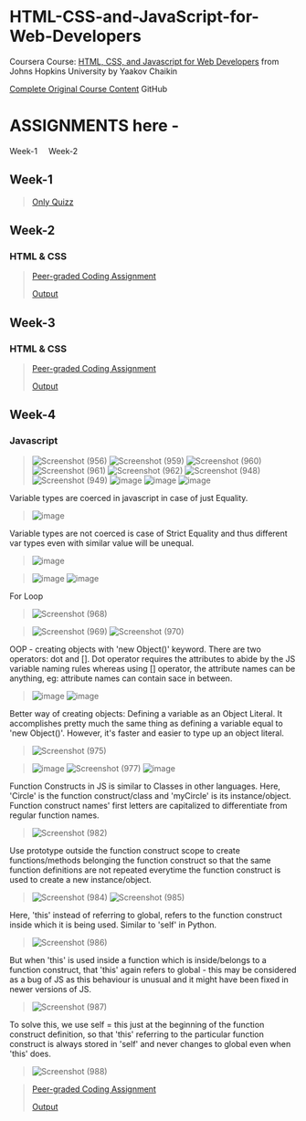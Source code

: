 # HTML-CSS-and-JavaScript-for-Web-Developers
Coursera Course: <a href="https://www.coursera.org/learn/html-css-javascript-for-web-developers/">HTML, CSS, and Javascript for Web Developers</a> from Johns Hopkins University by Yaakov Chaikin

<a href="https://github.com/jhu-ep-coursera/fullstack-course4">Complete Original Course Content</a> GitHub

# ASSIGNMENTS here -

<a src="https://github.com/souvikmajumder26/HTML-CSS-and-JavaScript-for-Web-Developers/blob/main/README.md#week-1">Week-1</a>&nbsp;&nbsp;&nbsp;&nbsp;&nbsp;<a src="#Week-2">Week-2</a>

## Week-1
> <a href="https://github.com/souvikmajumder26/HTML-CSS-and-JavaScript-for-Web-Developers/tree/main/Week-1#readme" target="_blank">Only Quizz</a>

## Week-2
### HTML & CSS
> <a href="https://github.com/souvikmajumder26/HTML-CSS-and-JavaScript-for-Web-Developers/tree/main/Week-2" target="_blank">Peer-graded Coding Assignment</a>
> 
> <a href="https://souvikmajumder26.github.io/HTML-CSS-and-JavaScript-for-Web-Developers/Week-2/" target="_blank">Output</a>

## Week-3
### HTML & CSS
> <a href="https://github.com/souvikmajumder26/HTML-CSS-and-JavaScript-for-Web-Developers/tree/main/Week-3" target="_blank">Peer-graded Coding Assignment</a>
> 
> <a href="https://souvikmajumder26.github.io/HTML-CSS-and-JavaScript-for-Web-Developers/Week-3/" target="_blank">Output</a>

## Week-4
### Javascript
> ![Screenshot (956)](https://user-images.githubusercontent.com/86871718/139623537-5e249931-1daa-440e-baaa-2e66d92f9582.png)
> ![Screenshot (959)](https://user-images.githubusercontent.com/86871718/139624983-92bc251d-a9bf-4434-90bd-d042f787295e.png)
> ![Screenshot (960)](https://user-images.githubusercontent.com/86871718/139624988-67ff8423-767a-40c4-af6c-cb017aa14ca2.png)
> ![Screenshot (961)](https://user-images.githubusercontent.com/86871718/139624994-f7005f9d-3022-4cb6-a800-272ebe11aa19.png)
> ![Screenshot (962)](https://user-images.githubusercontent.com/86871718/139624950-790f08af-d142-4101-bad8-3e629533faa6.png)
> ![Screenshot (948)](https://user-images.githubusercontent.com/86871718/139626758-f90e93b1-b0ec-4357-9ef2-9e3fc91fe300.png)
> ![Screenshot (949)](https://user-images.githubusercontent.com/86871718/139626782-047bd439-b635-4503-a001-070333d577ba.png)
> ![image](https://user-images.githubusercontent.com/86871718/139625262-8096cfa4-b6c1-4f30-ab1d-61424577b0c0.png)
> ![image](https://user-images.githubusercontent.com/86871718/139625481-4c908239-f8a4-4583-af7b-b4ef37e2e340.png)
> ![image](https://user-images.githubusercontent.com/86871718/139626620-b8b4eef1-f91d-4a9c-8c52-237e7144c366.png)

Variable types are coerced in javascript in case of just Equality.
> ![image](https://user-images.githubusercontent.com/86871718/139644704-440ef9a7-7d8e-4758-8aac-93528346355a.png)

Variable types are not coerced is case of Strict Equality and thus different var types even with similar value will be unequal.
> ![image](https://user-images.githubusercontent.com/86871718/139644930-073eb9da-26c0-47a4-bfaa-67a7761e711a.png)

> ![image](https://user-images.githubusercontent.com/86871718/139646096-a8a4bf8f-fd17-4450-ba09-0288641ec76c.png)
> ![image](https://user-images.githubusercontent.com/86871718/139646133-c69e21f8-4a71-4a2c-8783-85f924bb4b71.png)

For Loop
> ![Screenshot (968)](https://user-images.githubusercontent.com/86871718/139646379-a96bbb71-d79c-4ea7-95dc-1b9845e06687.png)

> ![Screenshot (969)](https://user-images.githubusercontent.com/86871718/139646411-fe17b926-8f73-4818-837b-fbdb94142700.png)
> ![Screenshot (970)](https://user-images.githubusercontent.com/86871718/139646484-2df7f060-5b8a-4074-a593-baf68e89ed07.png)

OOP - creating objects with 'new Object()' keyword. There are two operators: dot and []. Dot operator requires the attributes to abide by the JS variable naming rules whereas using [] operator, the attribute names can be anything, eg: attribute names can contain sace in between.
> ![image](https://user-images.githubusercontent.com/86871718/139649144-2942df40-dbbc-4f2f-a2cf-d3f93468016b.png)
> ![image](https://user-images.githubusercontent.com/86871718/139649679-411ea75b-700e-4367-bf10-86ea1e6f868a.png)

Better way of creating objects: Defining a variable as an Object Literal. It accomplishes pretty much the same thing as defining a variable equal to 'new Object()'. However, it's faster and easier to type up an object literal.
> ![Screenshot (975)](https://user-images.githubusercontent.com/86871718/139649743-855e0202-14ed-4bbc-ae55-cd1144acf5ee.png)

> ![image](https://user-images.githubusercontent.com/86871718/139651339-fe081e0d-d652-4f14-bbd4-4dcc6323384a.png)
> ![Screenshot (977)](https://user-images.githubusercontent.com/86871718/139651355-bf0b59bc-8286-4653-b28e-93ef93fe7cca.png)
> ![image](https://user-images.githubusercontent.com/86871718/139709574-d42e566e-38c9-4ff0-895e-be23c44b69f4.png)

Function Constructs in JS is similar to Classes in other languages. Here, 'Circle' is the function construct/class and 'myCircle' is its instance/object. Function construct names' first letters are capitalized to differentiate from regular function names.
> ![Screenshot (982)](https://user-images.githubusercontent.com/86871718/139723416-49c7c942-027b-40d6-b2b0-489b5e1588e6.png)

Use prototype outside the function construct scope to create functions/methods belonging the function construct so that the same function definitions are not repeated everytime the function construct is used to create a new instance/object.
> ![Screenshot (984)](https://user-images.githubusercontent.com/86871718/139723637-c4644d50-f9cd-416f-b4db-bbe3b84febc1.png)
> ![Screenshot (985)](https://user-images.githubusercontent.com/86871718/139723696-ec3e9bbe-3bb5-48c7-8961-7757a9b9ad3a.png)

Here, 'this' instead of referring to global, refers to the function construct inside which it is being used. Similar to 'self' in Python.
> ![Screenshot (986)](https://user-images.githubusercontent.com/86871718/139723876-d4639ae6-525a-4805-93ef-2f8426aecd74.png)

But when 'this' is used inside a function which is inside/belongs to a function construct, that 'this' again refers to global - this may be considered as a bug of JS as this behaviour is unusual and it might have been fixed in newer versions of JS.
> ![Screenshot (987)](https://user-images.githubusercontent.com/86871718/139724194-6fad3f03-6e30-4513-837c-db8a5d2c23f5.png)

To solve this, we use self = this just at the beginning of the function construct definition, so that 'this' referring to the particular function construct is always stored in 'self' and never changes to global even when 'this' does.
> ![Screenshot (988)](https://user-images.githubusercontent.com/86871718/139724368-ce9197f0-c3a8-48b5-9e41-949a6e2cec8f.png)


> <a href="https://github.com/souvikmajumder26/HTML-CSS-and-JavaScript-for-Web-Developers/tree/main/Week-4" target="_blank">Peer-graded Coding Assignment</a>
> 
> <a href="https://souvikmajumder26.github.io/HTML-CSS-and-JavaScript-for-Web-Developers/Week-4/" target="_blank">Output</a>
